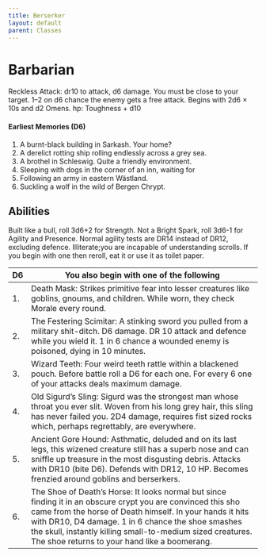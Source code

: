 ```yaml
---
title: Berserker
layout: default
parent: Classes
---
```


# Barbarian

Reckless Attack: dr10 to attack, d6 damage. You must be close 
to your target. 1–2 on d6 chance the enemy gets a free attack.
Begins with 2d6 × 10s and d2 Omens. hp: Toughness + d10

#### Earliest Memories (D6)
1. A burnt-black building in Sarkash. Your home?
2. A derelict rotting ship rolling endlessly across a grey sea.
3. A brothel in Schleswig. Quite a friendly environment.
4. Sleeping with dogs in the corner of an inn, waiting for 
5. Following an army in eastern Wästland.
6. Suckling a wolf in the wild of Bergen Chrypt.

## Abilities
Built like a bull, roll 3d6+2 for Strength. 
Not a Bright Spark, roll 3d6-1 for Agility and Presence. 
Normal agility tests are DR14 instead of DR12, excluding defence. 
Illiterate;you are incapable of understanding scrolls. If you begin with one then reroll, eat it or use it as toilet paper.

| D6 | You also begin with one of the following |
|---|---|
| 1. | Death Mask: Strikes primitive fear into lesser creatures like goblins, gnoums, and children. While worn, they check Morale every round. |
| 2. | The Festering Scimitar: A stinking sword you pulled from a military shit-ditch. D6 damage. DR 10 attack and defence while you wield it. 1 in 6 chance a wounded enemy is poisoned, dying in 10 minutes. |
| 3. | Wizard Teeth: Four weird teeth rattle within a blackened pouch. Before battle roll a D6 for each one. For every 6 one of your attacks deals maximum damage. |
| 4. | Old Sigurd’s Sling: Sigurd was the strongest man whose throat you ever slit. Woven from his long grey hair, this sling has never failed you. 2D4 damage, requires fist sized rocks which, perhaps regrettably, are everywhere. |
| 5. | Ancient Gore Hound: Asthmatic, deluded and on its last legs, this wizened creature still has a superb nose and can sniffle up treasure in the most disgusting debris. Attacks with DR10 (bite D6). Defends with DR12, 10 HP. Becomes frenzied around goblins and berserkers. |
| 6. | The Shoe of Death’s Horse: It looks normal but since finding it in an obscure crypt you are convinced this sho came from the horse of Death himself. In your hands it hits with DR10, D4 damage. 1 in 6 chance the shoe smashes the skull, instantly killing small-to-medium sized creatures. The shoe returns to your hand like a boomerang. |

